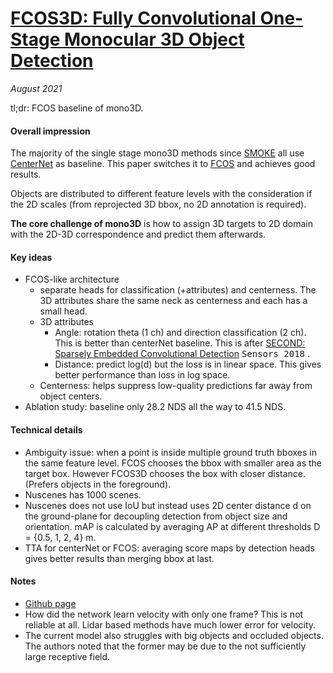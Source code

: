 # [FCOS3D: Fully Convolutional One-Stage Monocular 3D Object Detection](https://arxiv.org/abs/2104.10956)

_August 2021_

tl;dr: FCOS baseline of mono3D.

#### Overall impression
The majority of the single stage mono3D methods since [SMOKE](smoke.md) all use [CenterNet](centernet.md) as baseline. This paper switches it to [FCOS](fcos.md) and achieves good results.

Objects are distributed to different feature levels with the consideration if the 2D scales (from reprojected 3D bbox, no 2D annotation is required). 

**The core challenge of mono3D** is how to assign 3D targets to 2D domain with the 2D-3D correspondence and predict them afterwards.

#### Key ideas
- FCOS-like architecture
	- separate heads for classification (+attributes) and centerness. The 3D attributes share the same neck as centerness and each has a small head.
	- 3D attributes
		- Angle: rotation theta (1 ch) and direction classification (2 ch). This is better than centerNet baseline. This is after [SECOND: Sparsely Embedded Convolutional Detection](https://www.mdpi.com/1424-8220/18/10/3337/pdf) <kbd>Sensors 2018</kbd> .
		- Distance: predict log(d) but the loss is in linear space. This gives better performance than loss in log space.
	- Centerness: helps suppress low-quality predictions far away from object centers. 
- Ablation study: baseline only 28.2 NDS all the way to 41.5 NDS.


#### Technical details
- Ambiguity issue: when a point is inside multiple ground truth bboxes in the same feature level. FCOS chooses the bbox with smaller area as the target box. However FCOS3D chooses the box with closer distance. (Prefers objects in the foreground).
- Nuscenes has 1000 scenes.
- Nuscenes does not use IoU but instead uses 2D center distance d on the ground-plane for decoupling detection from object size and orientation. mAP is calculated by averaging AP at different thresholds D = {0.5, 1, 2, 4} m.
- TTA for centerNet or FCOS: averaging score maps by detection heads gives better results than merging bbox at last.

#### Notes
- [Github page](https://github.com/open-mmlab/mmdetection3d/blob/master/configs/fcos3d/README.md)
- How did the network learn velocity with only one frame? This is not reliable at all. Lidar based methods have much lower error for velocity.
- The current model also struggles with big objects and occluded objects. The authors noted that the former may be due to the not sufficiently large receptive field.
